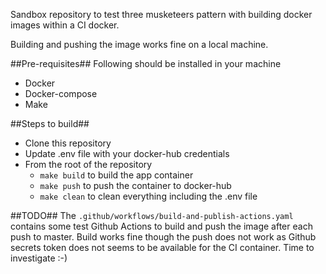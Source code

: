 Sandbox repository to test three musketeers pattern with building docker images within a CI docker.

Building and pushing the image works fine on a local machine.

##Pre-requisites##
Following should be installed in your machine
- Docker
- Docker-compose
- Make

##Steps to build##
- Clone this repository
- Update .env file with your docker-hub credentials
- From the root of the repository
  - ```make build``` to build the app container
  - ```make push```  to push the container to docker-hub
  - ```make clean``` to clean everything including the .env file

##TODO##
  The ```.github/workflows/build-and-publish-actions.yaml``` contains some test Github Actions to build and push the image after each push to master.
  Build works fine though the push does not work as Github secrets token does not seems to be available for the CI container. Time to investigate :-)
